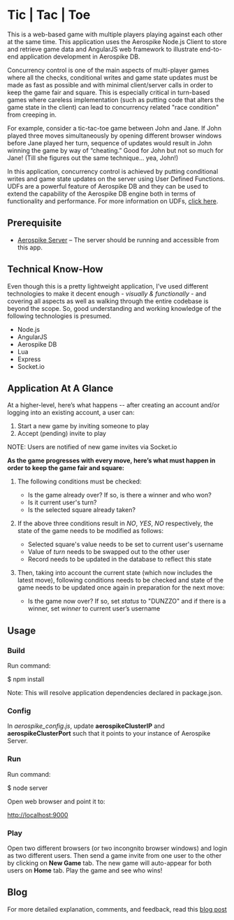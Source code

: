 # Tic | Tac | Toe

This is a web-based game with multiple players playing against each other at the same time. This application uses the Aerospike Node.js Client to store and retrieve game data and AngularJS web framework to illustrate end-to-end application development in Aerospike DB.

Concurrency control is one of the main aspects of multi-player games where all the checks, conditional writes and game state updates must be made as fast as possible and with minimal client/server calls in order to keep the game fair and square. This is especially critical in turn-based games where careless implementation (such as putting code that alters the game state in the client) can lead to concurrency related "race condition" from creeping in.

For example, consider a tic-tac-toe game between John and Jane. If John played three moves simultaneously by opening different browser windows before Jane played her turn, sequence of updates would result in John winning the game by way of “cheating.” Good for John but not so much for Jane! (Till she figures out the same technique… yea, John!)

In this application, concurrency control is achieved by putting conditional writes and game state updates on the server using User Defined Functions. UDFs are a powerful feature of Aerospike DB and they can be used to extend the capability of the Aerospike DB engine both in terms of functionality and performance. For more information on UDFs, [click here](http://www.aerospike.com/docs/guide/udf.html).

## Prerequisite

- [Aerospike Server](http://www.aerospike.com/download/server/latest) – The server should be running and accessible from this app.

## Technical Know-How

Even though this is a pretty lightweight application, I’ve used different technologies to make it decent enough - *visually & functionally* - and covering all aspects as well as walking through the entire codebase is beyond the scope. So, good understanding and working knowledge of the following technologies is presumed.

* Node.js
* AngularJS
* Aerospike DB
* Lua
* Express
* Socket.io

## Application At A Glance 

At a higher-level, here’s what happens -- after creating an account and/or logging into an existing account, a user can:

1. Start a new game by inviting someone to play
2. Accept (pending) invite to play

NOTE: Users are notified of new game invites via Socket.io

**As the game progresses with every move, here’s what must happen in order to keep the game fair and square:**

1. The following conditions must be checked:
    
    *  Is the game already over? If so, is there a winner and who won?
    *  Is it current user's turn?
    *  Is the selected square already taken?

2. If the above three conditions result in *NO*, *YES*, *NO* respectively, the state of the game needs to be modified as follows:
    
    *  Selected square's value needs to be set to current user's username
    *  Value of *turn* needs to be swapped out to the other user
    *  Record needs to be updated in the database to reflect this state

3. Then, taking into account the current state (which now includes the latest move), following conditions needs to be checked and state of the game needs to be updated once again in preparation for the next move:
    
    *  Is the game now over? If so, set *status* to "DUNZZO" and if there is a winner, set *winner* to current user’s username 

## Usage

### Build

Run command:

  $ npm install

Note: This will resolve application dependencies declared in package.json.

### Config

In *aerospike_config.js*, update **aerospikeClusterIP** and **aerospikeClusterPort** such that it points to your instance of Aerospike Server.

### Run

Run command:

  $ node server

Open web browser and point it to:

  [http://localhost:9000](http://localhost:9000)

### Play

Open two different browsers (or two incongnito browser windows) and login as two different users. Then send a game invite from one user to the other by clicking on **New Game** tab. The new game will auto-appear for both users on **Home** tab. Play the game and see who wins!

## Blog

For more detailed explanation, comments, and feedback, read this [blog post](http://www.iamontheinet.com/2015/01/06/concurrency-control-in-multi-player-games-aerospike)

